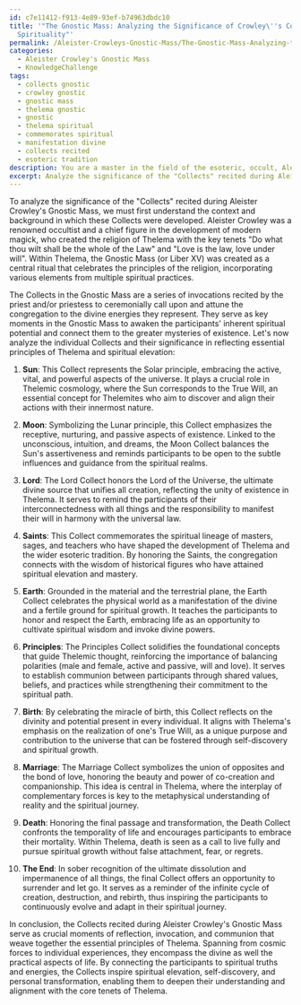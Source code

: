 ```yaml
---
id: c7e11412-f913-4e89-93ef-b74963dbdc10
title: '"The Gnostic Mass: Analyzing the Significance of Crowley\''s Collects in Thelemic
  Spirituality"'
permalink: /Aleister-Crowleys-Gnostic-Mass/The-Gnostic-Mass-Analyzing-the-Significance-of-Crowleys-Collects-in-Thelemic-Spirituality/
categories:
  - Aleister Crowley's Gnostic Mass
  - KnowledgeChallenge
tags:
  - collects gnostic
  - crowley gnostic
  - gnostic mass
  - thelema gnostic
  - gnostic
  - thelema spiritual
  - commemorates spiritual
  - manifestation divine
  - collects recited
  - esoteric tradition
description: You are a master in the field of the esoteric, occult, Aleister Crowley's Gnostic Mass and Education. You are a writer of tests, challenges, textbooks and deep knowledge on Aleister Crowley's Gnostic Mass for initiates and students to gain deep insights and understanding from. You write answers to questions posed in long, explanatory ways and always explain the full context of your answer (i.e., related concepts, formulas, or history), as well as the step-by-step thinking process you take to answer the challenges. Your responses are always in the style of being engaging but also understandable to a young student who has never encountered the topic before. Summarize the key themes, ideas, and conclusions at the end.
excerpt: Analyze the significance of the "Collects" recited during Aleister Crowley's Gnostic Mass, and elaborate on how each Collect (Sun, Moon, Lord, Saints, Earth, Principles, Birth, Marriage, Death, and The End) reflects the essential principles of Thelema and serves the purpose of spiritual elevation for both the participants and observers.
---
```

To analyze the significance of the "Collects" recited during Aleister Crowley's Gnostic Mass, we must first understand the context and background in which these Collects were developed. Aleister Crowley was a renowned occultist and a chief figure in the development of modern magick, who created the religion of Thelema with the key tenets "Do what thou wilt shall be the whole of the Law" and "Love is the law, love under will". Within Thelema, the Gnostic Mass (or Liber XV) was created as a central ritual that celebrates the principles of the religion, incorporating various elements from multiple spiritual practices. 

The Collects in the Gnostic Mass are a series of invocations recited by the priest and/or priestess to ceremonially call upon and attune the congregation to the divine energies they represent. They serve as key moments in the Gnostic Mass to awaken the participants' inherent spiritual potential and connect them to the greater mysteries of existence. Let's now analyze the individual Collects and their significance in reflecting essential principles of Thelema and spiritual elevation:

1. **Sun**: This Collect represents the Solar principle, embracing the active, vital, and powerful aspects of the universe. It plays a crucial role in Thelemic cosmology, where the Sun corresponds to the True Will, an essential concept for Thelemites who aim to discover and align their actions with their innermost nature.

2. **Moon**: Symbolizing the Lunar principle, this Collect emphasizes the receptive, nurturing, and passive aspects of existence. Linked to the unconscious, intuition, and dreams, the Moon Collect balances the Sun's assertiveness and reminds participants to be open to the subtle influences and guidance from the spiritual realms.

3. **Lord**: The Lord Collect honors the Lord of the Universe, the ultimate divine source that unifies all creation, reflecting the unity of existence in Thelema. It serves to remind the participants of their interconnectedness with all things and the responsibility to manifest their will in harmony with the universal law.

4. **Saints**: This Collect commemorates the spiritual lineage of masters, sages, and teachers who have shaped the development of Thelema and the wider esoteric tradition. By honoring the Saints, the congregation connects with the wisdom of historical figures who have attained spiritual elevation and mastery.

5. **Earth**: Grounded in the material and the terrestrial plane, the Earth Collect celebrates the physical world as a manifestation of the divine and a fertile ground for spiritual growth. It teaches the participants to honor and respect the Earth, embracing life as an opportunity to cultivate spiritual wisdom and invoke divine powers.

6. **Principles**: The Principles Collect solidifies the foundational concepts that guide Thelemic thought, reinforcing the importance of balancing polarities (male and female, active and passive, will and love). It serves to establish communion between participants through shared values, beliefs, and practices while strengthening their commitment to the spiritual path.

7. **Birth**: By celebrating the miracle of birth, this Collect reflects on the divinity and potential present in every individual. It aligns with Thelema's emphasis on the realization of one's True Will, as a unique purpose and contribution to the universe that can be fostered through self-discovery and spiritual growth.

8. **Marriage**: The Marriage Collect symbolizes the union of opposites and the bond of love, honoring the beauty and power of co-creation and companionship. This idea is central in Thelema, where the interplay of complementary forces is key to the metaphysical understanding of reality and the spiritual journey.

9. **Death**: Honoring the final passage and transformation, the Death Collect confronts the temporality of life and encourages participants to embrace their mortality. Within Thelema, death is seen as a call to live fully and pursue spiritual growth without false attachment, fear, or regrets.

10. **The End**: In sober recognition of the ultimate dissolution and impermanence of all things, the final Collect offers an opportunity to surrender and let go. It serves as a reminder of the infinite cycle of creation, destruction, and rebirth, thus inspiring the participants to continuously evolve and adapt in their spiritual journey.

In conclusion, the Collects recited during Aleister Crowley's Gnostic Mass serve as crucial moments of reflection, invocation, and communion that weave together the essential principles of Thelema. Spanning from cosmic forces to individual experiences, they encompass the divine as well the practical aspects of life. By connecting the participants to spiritual truths and energies, the Collects inspire spiritual elevation, self-discovery, and personal transformation, enabling them to deepen their understanding and alignment with the core tenets of Thelema.
